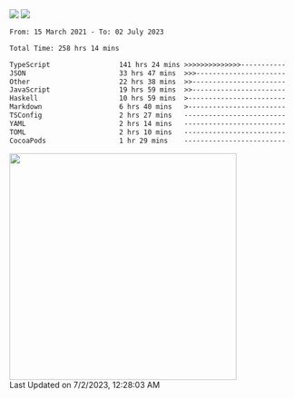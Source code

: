 <div>
  <img src="https://github-readme-stats.vercel.app/api?username=naporin0624&count_private=true&show_icons=true" />
  <img src="https://github-readme-stats.vercel.app/api/top-langs/?username=naporin0624&layout=compact&hide=css" />
  <!--START_SECTION:waka-->

```txt
From: 15 March 2021 - To: 02 July 2023

Total Time: 258 hrs 14 mins

TypeScript                 141 hrs 24 mins >>>>>>>>>>>>>>-----------   54.76 %
JSON                       33 hrs 47 mins  >>>----------------------   13.09 %
Other                      22 hrs 38 mins  >>-----------------------   08.77 %
JavaScript                 19 hrs 59 mins  >>-----------------------   07.74 %
Haskell                    10 hrs 59 mins  >------------------------   04.25 %
Markdown                   6 hrs 40 mins   >------------------------   02.58 %
TSConfig                   2 hrs 27 mins   -------------------------   00.96 %
YAML                       2 hrs 14 mins   -------------------------   00.87 %
TOML                       2 hrs 10 mins   -------------------------   00.84 %
CocoaPods                  1 hr 29 mins    -------------------------   00.58 %
```

<!--END_SECTION:waka-->
  
  <!--START_SECTION:lapras-card-->
<a href="https://lapras.com/public/CDQE7TF" target="_blank" rel="noopener noreferrer"><img src="https://lapras-card-generator.vercel.app/api/svg?e=3.68&b=3.48&i=3.51&b1=%23232323&b2=%236d6d6d&i1=%23212121&i2=%23818181&l=ja" width="400" ></a>  
Last Updated on 7/2/2023, 12:28:03 AM
<!--END_SECTION:lapras-card-->
</div>
